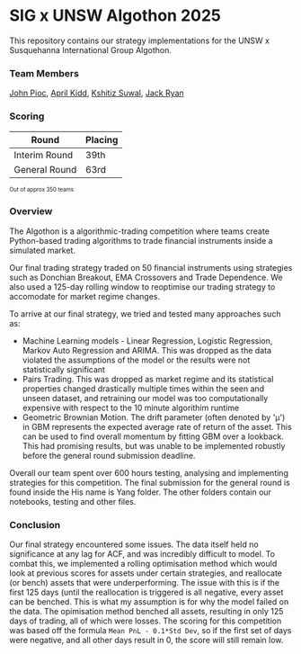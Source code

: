 # SIG x UNSW Algothon 2025

This repository contains our strategy implementations for the UNSW x Susquehanna International 
Group Algothon. 

### Team Members
[John Pioc](https://www.linkedin.com/in/john-pioc/), [April Kidd](https://www.linkedin.com/in/aprilkidd/), [Kshitiz Suwal](https://www.linkedin.com/in/kshitizsuwal/), [Jack Ryan](https://www.linkedin.com/in/jack-ryan-7ab1a5294) 

### Scoring
| Round         | Placing |
|---------------|---------|
| Interim Round | 39th    |
| General Round | 63rd    |

<sup><sub>Out of approx 350 teams</sub></sup>

### Overview
The Algothon is a algorithmic-trading competition where teams create Python-based trading 
algorithms to trade financial instruments inside a simulated market. 

Our final trading strategy traded on 50 financial instruments using strategies such as Donchian 
Breakout, EMA Crossovers and Trade Dependence. We also used a 125-day rolling window to 
reoptimise our trading strategy to accomodate for market regime changes.

To arrive at our final strategy, we tried and tested many approaches such as:

- Machine Learning models - Linear Regression, Logistic Regression, Markov Auto Regression and 
  ARIMA. This was dropped as the data violated the assumptions of the model or the results were 
  not statistically significant
- Pairs Trading. This was dropped as market regime and its statistical properties changed 
  drastically multiple times within the seen and unseen dataset, and retraining our model was 
  too computationally expensive with respect to the 10 minute algorithim runtime
- Geometric Brownian Motion. The drift parameter (often denoted by 'μ') in GBM represents the expected 
  average rate of return of the asset. This can be used to find overall momentum by fitting GBM over a 
  lookback. This had promising results, but was unable to be implemented robustly
  before the general round submission deadline.

Overall our team spent over 600 hours testing, analysing and implementing strategies for this competition. 
The final submission for the general round is found inside the His name is Yang folder. The other folders contain 
our notebooks, testing and other files.

### Conclusion
Our final strategy encountered some issues. The data itself held no significance at any lag for ACF, and was incredibly difficult to model.
To combat this, we implemented a rolling optimisation method which would look at previous scores for assets under certain
strategies, and reallocate (or bench) assets that were underperforming. The issue with this is if the first 125 days (until the reallocation is triggered
is all negative, every asset can be benched. This is what my assumption is for why the model failed on the data. The opimisation method benched all assets, 
resulting in only 125 days of trading, all of which were losses. The scoring for this competition was based off the formula `Mean PnL - 0.1*Std Dev`, so
if the first set of days were negative, and all other days result in 0, the score will still remain low.
